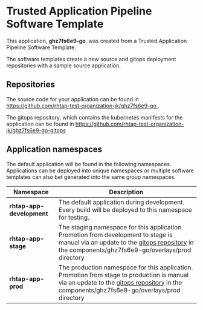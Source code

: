# Trusted Application Pipeline Software Template

This application, **ghz7fs6e9-go**, was created from a Trusted Application Pipeline Software Template.

The software templates create a new source and gitops deployment repositories with a sample source application. 

## Repositories

The source code for your application can be found in [https://github.com/rhtap-test-organization-jk/ghz7fs6e9-go ](https://github.com/rhtap-test-organization-jk/ghz7fs6e9-go ).
 
The gitops repository, which contains the kubernetes manifests for the application can be found in 
[https://github.com/rhtap-test-organization-jk/ghz7fs6e9-go-gitops ](https://github.com/rhtap-test-organization-jk/ghz7fs6e9-go-gitops ) 

## Application namespaces 

The default application will be found in the following namespaces. Applications can be deployed into unique namespaces or multiple software templates can also bet generated into the same group namespaces.  

|  Namespace   |  Description   |  
| -------- | -------- |   
| **rhtap-app-development** | The default application during development. Every build will be deployed to this namespace for testing. | 
| **rhtap-app-stage** | The staging namespace for this application. Promotion from development to stage is manual via an update to the [gitops repository](https://github.com/rhtap-test-organization-jk/ghz7fs6e9-go-gitops ) in the components/ghz7fs6e9-go/overlays/prod directory |  
| **rhtap-app-prod** | The production namespace for this application. Promotion from stage to production is manual via an update to the [gitops repository](https://github.com/rhtap-test-organization-jk/ghz7fs6e9-go-gitops ) in the components/ghz7fs6e9-go/overlays/prod directory | 